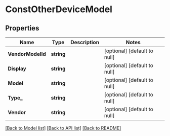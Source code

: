 # ConstOtherDeviceModel

## Properties
Name | Type | Description | Notes
------------ | ------------- | ------------- | -------------
**VendorModelId** | **string** |  | [optional] [default to null]
**Display** | **string** |  | [optional] [default to null]
**Model** | **string** |  | [optional] [default to null]
**Type_** | **string** |  | [optional] [default to null]
**Vendor** | **string** |  | [optional] [default to null]

[[Back to Model list]](../README.md#documentation-for-models) [[Back to API list]](../README.md#documentation-for-api-endpoints) [[Back to README]](../README.md)

